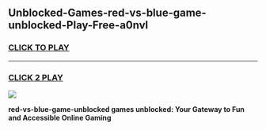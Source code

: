 
## Unblocked-Games-red-vs-blue-game-unblocked-Play-Free-a0nvl
<h3>
<a href="https://premium76.site?title=red-vs-blue-game-unblocked&ref=10A">CLICK TO PLAY</a></h3>
<hr>

<h3>
<a href="https://premium76.site?title=red-vs-blue-game-unblocked&ref=10A">CLICK 2 PLAY</a>
  
</h3>

<a href="https://premium76.site?title=red-vs-blue-game-unblocked&ref=10A"><img src="https://clearcache.store/games.png"></a>


**red-vs-blue-game-unblocked games unblocked: Your Gateway to Fun and Accessible Online Gaming**
